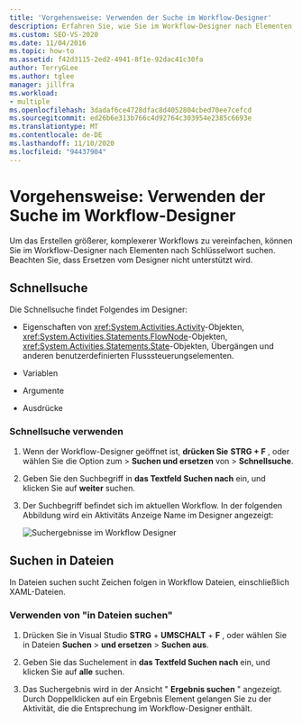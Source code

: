 ```yaml
---
title: 'Vorgehensweise: Verwenden der Suche im Workflow-Designer'
description: Erfahren Sie, wie Sie im Workflow-Designer nach Elementen nach Schlüsselwort suchen, um das Erstellen größerer, komplexerer Workflows zu vereinfachen.
ms.custom: SEO-VS-2020
ms.date: 11/04/2016
ms.topic: how-to
ms.assetid: f42d3115-2ed2-4941-8f1e-92dac41c30fa
author: TerryGLee
ms.author: tglee
manager: jillfra
ms.workload:
- multiple
ms.openlocfilehash: 3dadaf6ce4728dfac8d4052804cbed70ee7cefcd
ms.sourcegitcommit: ed26b6e313b766c4d92764c303954e2385c6693e
ms.translationtype: MT
ms.contentlocale: de-DE
ms.lasthandoff: 11/10/2020
ms.locfileid: "94437904"
---
```

# <a name="how-to-use-search-in-the-workflow-designer"></a>Vorgehensweise: Verwenden der Suche im Workflow-Designer

Um das Erstellen größerer, komplexerer Workflows zu vereinfachen, können Sie im Workflow-Designer nach Elementen nach Schlüsselwort suchen. Beachten Sie, dass Ersetzen vom Designer nicht unterstützt wird.

## <a name="quick-find"></a>Schnellsuche

Die Schnellsuche findet Folgendes im Designer:

- Eigenschaften von <xref:System.Activities.Activity>-Objekten, <xref:System.Activities.Statements.FlowNode>-Objekten, <xref:System.Activities.Statements.State>-Objekten, Übergängen und anderen benutzerdefinierten Flusssteuerungselementen.

- Variablen

- Argumente

- Ausdrücke

### <a name="use-quick-find"></a>Schnellsuche verwenden

1. Wenn der Workflow-Designer geöffnet ist, **drücken Sie** **STRG + F** , oder wählen Sie die Option zum  >  **Suchen und ersetzen** von  >  **Schnellsuche**.

2. Geben Sie den Suchbegriff in **das Textfeld Suchen nach** ein, und klicken Sie auf **weiter** suchen.

3. Der Suchbegriff befindet sich im aktuellen Workflow. In der folgenden Abbildung wird ein Aktivitäts Anzeige Name im Designer angezeigt:

   ![Suchergebnisse im Workflow Designer](../workflow-designer/media/designersearch.png)

## <a name="find-in-files"></a>Suchen in Dateien

In Dateien suchen sucht Zeichen folgen in Workflow Dateien, einschließlich XAML-Dateien.

### <a name="use-find-in-files"></a>Verwenden von "in Dateien suchen"

1. Drücken Sie in Visual Studio **STRG** + **UMSCHALT** + **F** , oder wählen Sie in Dateien **Suchen**  >  **und ersetzen**  >  **Suchen aus**.

2. Geben Sie das Suchelement in **das Textfeld Suchen nach** ein, und klicken Sie auf **alle** suchen.

3. Das Suchergebnis wird in der Ansicht " **Ergebnis suchen** " angezeigt. Durch Doppelklicken auf ein Ergebnis Element gelangen Sie zu der Aktivität, die die Entsprechung im Workflow-Designer enthält.